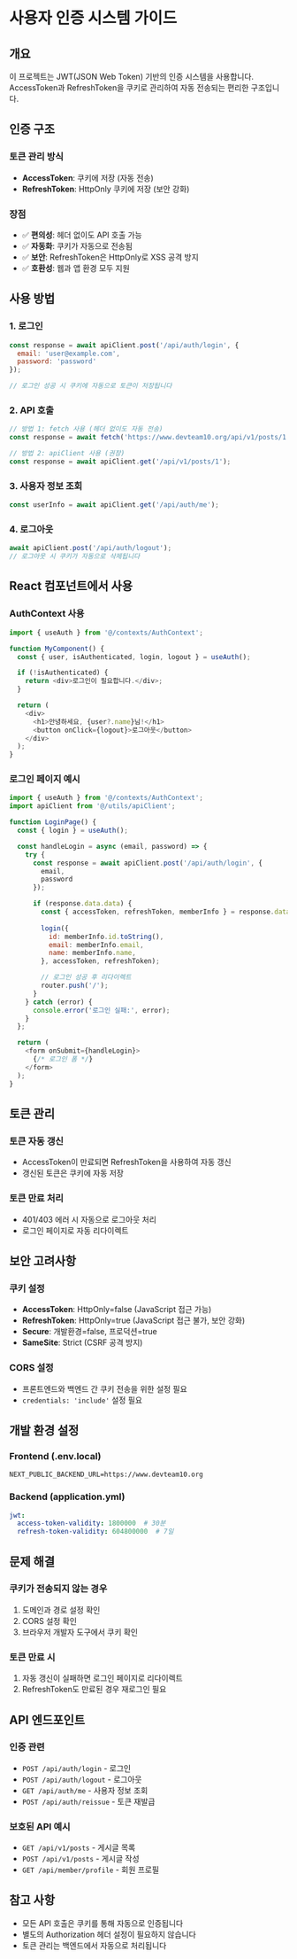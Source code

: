 # 사용자 인증 시스템 가이드

## 개요

이 프로젝트는 JWT(JSON Web Token) 기반의 인증 시스템을 사용합니다. 
AccessToken과 RefreshToken을 쿠키로 관리하여 자동 전송되는 편리한 구조입니다.

## 인증 구조

### 토큰 관리 방식
- **AccessToken**: 쿠키에 저장 (자동 전송)
- **RefreshToken**: HttpOnly 쿠키에 저장 (보안 강화)

### 장점
- ✅ **편의성**: 헤더 없이도 API 호출 가능
- ✅ **자동화**: 쿠키가 자동으로 전송됨
- ✅ **보안**: RefreshToken은 HttpOnly로 XSS 공격 방지
- ✅ **호환성**: 웹과 앱 환경 모두 지원

## 사용 방법

### 1. 로그인
```javascript
const response = await apiClient.post('/api/auth/login', {
  email: 'user@example.com',
  password: 'password'
});

// 로그인 성공 시 쿠키에 자동으로 토큰이 저장됩니다
```

### 2. API 호출
```javascript
// 방법 1: fetch 사용 (헤더 없이도 자동 전송)
const response = await fetch('https://www.devteam10.org/api/v1/posts/1');

// 방법 2: apiClient 사용 (권장)
const response = await apiClient.get('/api/v1/posts/1');
```

### 3. 사용자 정보 조회
```javascript
const userInfo = await apiClient.get('/api/auth/me');
```

### 4. 로그아웃
```javascript
await apiClient.post('/api/auth/logout');
// 로그아웃 시 쿠키가 자동으로 삭제됩니다
```

## React 컴포넌트에서 사용

### AuthContext 사용
```javascript
import { useAuth } from '@/contexts/AuthContext';

function MyComponent() {
  const { user, isAuthenticated, login, logout } = useAuth();

  if (!isAuthenticated) {
    return <div>로그인이 필요합니다.</div>;
  }

  return (
    <div>
      <h1>안녕하세요, {user?.name}님!</h1>
      <button onClick={logout}>로그아웃</button>
    </div>
  );
}
```

### 로그인 페이지 예시
```javascript
import { useAuth } from '@/contexts/AuthContext';
import apiClient from '@/utils/apiClient';

function LoginPage() {
  const { login } = useAuth();

  const handleLogin = async (email, password) => {
    try {
      const response = await apiClient.post('/api/auth/login', {
        email,
        password
      });

      if (response.data.data) {
        const { accessToken, refreshToken, memberInfo } = response.data.data;
        
        login({
          id: memberInfo.id.toString(),
          email: memberInfo.email,
          name: memberInfo.name,
        }, accessToken, refreshToken);

        // 로그인 성공 후 리다이렉트
        router.push('/');
      }
    } catch (error) {
      console.error('로그인 실패:', error);
    }
  };

  return (
    <form onSubmit={handleLogin}>
      {/* 로그인 폼 */}
    </form>
  );
}
```

## 토큰 관리

### 토큰 자동 갱신
- AccessToken이 만료되면 RefreshToken을 사용하여 자동 갱신
- 갱신된 토큰은 쿠키에 자동 저장

### 토큰 만료 처리
- 401/403 에러 시 자동으로 로그아웃 처리
- 로그인 페이지로 자동 리다이렉트

## 보안 고려사항

### 쿠키 설정
- **AccessToken**: HttpOnly=false (JavaScript 접근 가능)
- **RefreshToken**: HttpOnly=true (JavaScript 접근 불가, 보안 강화)
- **Secure**: 개발환경=false, 프로덕션=true
- **SameSite**: Strict (CSRF 공격 방지)

### CORS 설정
- 프론트엔드와 백엔드 간 쿠키 전송을 위한 설정 필요
- `credentials: 'include'` 설정 필요

## 개발 환경 설정

### Frontend (.env.local)
```
NEXT_PUBLIC_BACKEND_URL=https://www.devteam10.org
```

### Backend (application.yml)
```yaml
jwt:
  access-token-validity: 1800000  # 30분
  refresh-token-validity: 604800000  # 7일
```

## 문제 해결

### 쿠키가 전송되지 않는 경우
1. 도메인과 경로 설정 확인
2. CORS 설정 확인
3. 브라우저 개발자 도구에서 쿠키 확인

### 토큰 만료 시
1. 자동 갱신이 실패하면 로그인 페이지로 리다이렉트
2. RefreshToken도 만료된 경우 재로그인 필요

## API 엔드포인트

### 인증 관련
- `POST /api/auth/login` - 로그인
- `POST /api/auth/logout` - 로그아웃
- `GET /api/auth/me` - 사용자 정보 조회
- `POST /api/auth/reissue` - 토큰 재발급

### 보호된 API 예시
- `GET /api/v1/posts` - 게시글 목록
- `POST /api/v1/posts` - 게시글 작성
- `GET /api/member/profile` - 회원 프로필

## 참고 사항

- 모든 API 호출은 쿠키를 통해 자동으로 인증됩니다
- 별도의 Authorization 헤더 설정이 필요하지 않습니다
- 토큰 관리는 백엔드에서 자동으로 처리됩니다 
